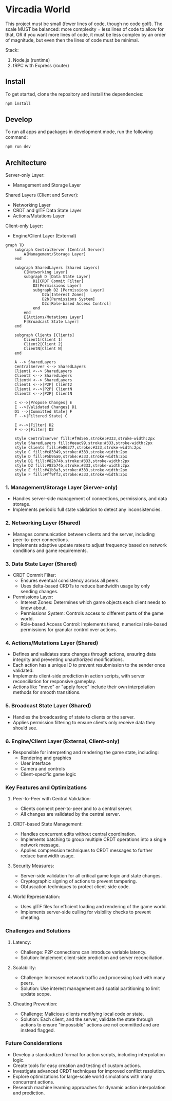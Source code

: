 # Vircadia World

This project must be small (fewer lines of code, though no code golf). The scale MUST be balanced: more complexity = less lines of code to allow for that, OR if you want more lines of code, it must be less complex by an order of magnitude, but even then the lines of code must be minimal.

Stack:

1. Node.js (runtime)
1. tRPC with Express (router)

## Install

To get started, clone the repository and install the dependencies:

```sh
npm install
```

## Develop

To run all apps and packages in development mode, run the following command:

```sh
npm run dev
```

## Architecture

Server-only Layer:
- Management and Storage Layer

Shared Layers (Client and Server):
- Networking Layer
- CRDT and glTF Data State Layer
- Actions/Mutations Layer

Client-only Layer:
- Engine/Client Layer (External)

```mermaid
graph TD
    subgraph CentralServer [Central Server]
        A[Management/Storage Layer]
    end

    subgraph SharedLayers [Shared Layers]
        C[Networking Layer]
        subgraph D [Data State Layer]
            D1[CRDT Commit Filter]
            D2[Permissions Layer]
            subgraph D2 [Permissions Layer]
                D2a[Interest Zones]
                D2b[Permissions System]
                D2c[Role-based Access Control]
            end
        end
        E[Actions/Mutations Layer]
        F[Broadcast State Layer]
    end

    subgraph Clients [Clients]
        Client1[Client 1]
        Client2[Client 2]
        ClientN[Client N]
    end

    A --> SharedLayers
    CentralServer <--> SharedLayers
    Client1 <--> SharedLayers
    Client2 <--> SharedLayers
    ClientN <--> SharedLayers
    Client1 <-->|P2P| Client2
    Client1 <-->|P2P| ClientN
    Client2 <-->|P2P| ClientN

    C <-->|Propose Changes| E
    E -->|Validated Changes| D1
    D1 -->|Committed State| F
    F -->|Filtered State| C

    E <-->|Filter| D2
    F <-->|Filter| D2

    style CentralServer fill:#f9d5e5,stroke:#333,stroke-width:2px
    style SharedLayers fill:#eeac99,stroke:#333,stroke-width:2px
    style Clients fill:#e06377,stroke:#333,stroke-width:2px
    style C fill:#c83349,stroke:#333,stroke-width:2px
    style D fill:#5b9aa0,stroke:#333,stroke-width:2px
    style D1 fill:#82b74b,stroke:#333,stroke-width:2px
    style D2 fill:#82b74b,stroke:#333,stroke-width:2px
    style E fill:#41b3a3,stroke:#333,stroke-width:2px
    style F fill:#ff9ff3,stroke:#333,stroke-width:2px
```


### 1. Management/Storage Layer (Server-only)
- Handles server-side management of connections, permissions, and data storage.
- Implements periodic full state validation to detect any inconsistencies.

### 2. Networking Layer (Shared)
- Manages communication between clients and the server, including peer-to-peer connections.
- Implements adaptive update rates to adjust frequency based on network conditions and game requirements.

### 3. Data State Layer (Shared)
- CRDT Commit Filter:
  - Ensures eventual consistency across all peers.
  - Uses delta-based CRDTs to reduce bandwidth usage by only sending changes.
- Permissions Layer:
  - Interest Zones: Determines which game objects each client needs to know about.
  - Permissions System: Controls access to different parts of the game world.
  - Role-based Access Control: Implements tiered, numerical role-based permissions for granular control over actions.

### 4. Actions/Mutations Layer (Shared)
- Defines and validates state changes through actions, ensuring data integrity and preventing unauthorized modifications.
- Each action has a unique ID to prevent resubmission to the sender once validated.
- Implements client-side prediction in action scripts, with server reconciliation for responsive gameplay.
- Actions like "move" or "apply force" include their own interpolation methods for smooth transitions.

### 5. Broadcast State Layer (Shared)
- Handles the broadcasting of state to clients or the server.
- Applies permission filtering to ensure clients only receive data they should see.

### 6. Engine/Client Layer (External, Client-only)
- Responsible for interpreting and rendering the game state, including:
  - Rendering and graphics
  - User interface
  - Camera and controls
  - Client-specific game logic

### Key Features and Optimizations

1. Peer-to-Peer with Central Validation:
   - Clients connect peer-to-peer and to a central server.
   - All changes are validated by the central server.

2. CRDT-based State Management:
   - Handles concurrent edits without central coordination.
   - Implements batching to group multiple CRDT operations into a single network message.
   - Applies compression techniques to CRDT messages to further reduce bandwidth usage.

3. Security Measures:
   - Server-side validation for all critical game logic and state changes.
   - Cryptographic signing of actions to prevent tampering.
   - Obfuscation techniques to protect client-side code.

4. World Representation:
   - Uses glTF files for efficient loading and rendering of the game world.
   - Implements server-side culling for visibility checks to prevent cheating.

### Challenges and Solutions

1. Latency:
   - Challenge: P2P connections can introduce variable latency.
   - Solution: Implement client-side prediction and server reconciliation.

2. Scalability:
   - Challenge: Increased network traffic and processing load with many peers.
   - Solution: Use interest management and spatial partitioning to limit update scope.

3. Cheating Prevention:
   - Challenge: Malicious clients modifying local code or state.
   - Solution: Each client, and the server, validate the state through actions to ensure "impossible" actions are not committed and are instead flagged.

### Future Considerations

- Develop a standardized format for action scripts, including interpolation logic.
- Create tools for easy creation and testing of custom actions.
- Investigate advanced CRDT techniques for improved conflict resolution.
- Explore optimizations for large-scale world simulations with many concurrent actions.
- Research machine learning approaches for dynamic action interpolation and prediction.
